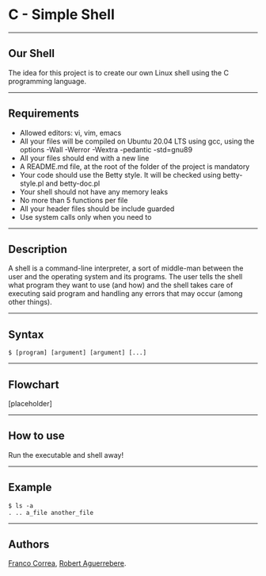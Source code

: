 # C - Simple Shell
***

## Our Shell
The idea for this project is to create our own Linux shell using the C programming language.

***

## Requirements

* Allowed editors: vi, vim, emacs
* All your files will be compiled on Ubuntu 20.04 LTS using gcc, using the options -Wall -Werror -Wextra -pedantic -std=gnu89
* All your files should end with a new line
* A README.md file, at the root of the folder of the project is mandatory
* Your code should use the Betty style. It will be checked using betty-style.pl and betty-doc.pl
* Your shell should not have any memory leaks
* No more than 5 functions per file
* All your header files should be include guarded
* Use system calls only when you need to

***

## Description
A shell is a command-line interpreter, a sort of middle-man between the user and the operating system and its programs. The user tells the shell what program they want to use (and how) and the shell takes care of executing said program and handling any errors that may occur (among other things).

***

## Syntax
```
$ [program] [argument] [argument] [...]
```

***

## Flowchart
[placeholder]

***

## How to use
Run the executable and shell away!

***

## Example
```
$ ls -a
. .. a_file another_file
```

***

## Authors
[Franco Correa](github.com/Francorr1), [Robert Aguerrebere](https://github.com/Raguerrebere17).
